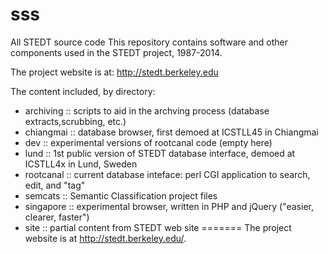 sss
===

All STEDT source code
This repository contains software and other components used in the
STEDT project, 1987-2014.

The project website is at: http://stedt.berkeley.edu

The content included, by directory:

* archiving :: scripts to aid in the archving process (database extracts,scrubbing, etc.)
* chiangmai :: database browser, first demoed at ICSTLL45 in Chiangmai
* dev :: experimental versions of rootcanal code (empty here)
* lund :: 1st public version of STEDT database interface, demoed at ICSTLL4x in Lund, Sweden
* rootcanal :: current database inteface: perl CGI application to search, edit, and "tag"
* semcats :: Semantic Classification project files
* singapore :: experimental browser, written in PHP and jQuery ("easier, clearer, faster")
* site :: partial content from STEDT web site
=======
The project website is at <http://stedt.berkeley.edu/>.
